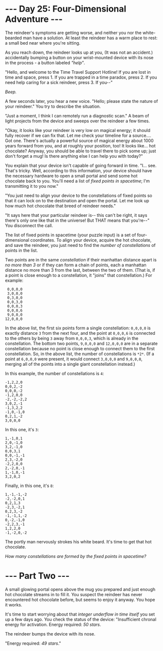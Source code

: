 ﻿# --- Day 25: Four-Dimensional Adventure ---

The reindeer's symptoms are getting worse, and neither you nor the white-bearded man have a solution. At least the reindeer has a warm place to rest: a small bed near where you're sitting.

As you reach down, the reindeer looks up at you, (It was not an accident.) accidentally bumping a button on your wrist-mounted device with its nose in the process - a button labeled *"help"*.

"Hello, and welcome to the Time Travel Support Hotline! If you are lost in time and space, press 1. If you are trapped in a time paradox, press 2. If you need help caring for a sick reindeer, press 3. If you--"

*Beep.*

A few seconds later, you hear a new voice. "Hello; please state the nature of your reindeer." You try to describe the situation.

"Just a moment, I think I can remotely run a diagnostic scan." A beam of light projects from the device and sweeps over the reindeer a few times.

"Okay, it looks like your reindeer is very low on magical energy; it should fully recover if we can fix that.  Let me check your timeline for a source.... Got one. There's actually a powerful source of magical energy about 1000 years forward from you, and at roughly your position, too!  It looks like... hot chocolate?  Anyway, you should be able to travel there to pick some up; just don't forget a mug!  Is there anything else I can help you with today?"

You explain that your device isn't capable of going forward in time.  "I... see. That's tricky. Well, according to this information, your device should have the necessary hardware to open a small portal and send some hot chocolate back to you. You'll need a list of *fixed points in spacetime*; I'm transmitting it to you now."

"You just need to align your device to the constellations of fixed points so that it can lock on to the destination and open the portal. Let me look up how much hot chocolate that breed of reindeer needs."

"It says here that your particular reindeer is-- this can't be right, it says there's only one like that in the universe!  But THAT means that you're--" You disconnect the call.

The list of fixed points in spacetime (your puzzle input) is a set of four-dimensional coordinates. To align your device, acquire the hot chocolate, and save the reindeer, you just need to find the *number of constellations* of points in the list.

Two points are in the same *constellation* if their manhattan distance apart is *no more than 3* or if they can form a chain of points, each a manhattan distance no more than 3 from the last, between the two of them. (That is, if a point is close enough to a constellation, it "joins" that constellation.) For example:


```
 0,0,0,0
 3,0,0,0
 0,3,0,0
 0,0,3,0
 0,0,0,3
 0,0,0,6
 9,0,0,0
12,0,0,0
```


In the above list, the first six points form a single constellation: ```0,0,0,0``` is exactly distance ```3``` from the next four, and the point at ```0,0,0,6``` is connected to the others by being ```3``` away from ```0,0,0,3```, which is already in the constellation. The bottom two points, ```9,0,0,0``` and ```12,0,0,0``` are in a separate constellation because no point is close enough to connect them to the first constellation.  So, in the above list, the number of constellations is ```*2*```.  (If a point at ```6,0,0,0``` were present, it would connect ```3,0,0,0``` and ```9,0,0,0```, merging all of the points into a single giant constellation instead.)

In this example, the number of constellations is ```4```:


```
-1,2,2,0
0,0,2,-2
0,0,0,-2
-1,2,0,0
-2,-2,-2,2
3,0,2,-1
-1,3,2,2
-1,0,-1,0
0,2,1,-2
3,0,0,0
```


In this one, it's ```3```:


```
1,-1,0,1
2,0,-1,0
3,2,-1,0
0,0,3,1
0,0,-1,-1
2,3,-2,0
-2,2,0,0
2,-2,0,-1
1,-1,0,-1
3,2,0,2
```


Finally, in this one, it's ```8```:


```
1,-1,-1,-2
-2,-2,0,1
0,2,1,3
-2,3,-2,1
0,2,3,-2
-1,-1,1,-2
0,-2,-1,0
-2,2,3,-1
1,2,2,0
-1,-2,0,-2
```


The portly man nervously strokes his white beard. It's time to get that hot chocolate.

*How many constellations are formed by the fixed points in spacetime?*

# --- Part Two ---

A small glowing portal opens above the mug you prepared and just enough hot chocolate streams in to fill it. You suspect the reindeer has never encountered hot chocolate before, but seems to enjoy it anyway. You hope it works.

It's time to start worrying about that *integer underflow in time itself* you set up a few days ago. You check the status of the device: "Insufficient chronal energy for activation. Energy required: *50 stars*.

The reindeer bumps the device with its nose.

"Energy required: *49 stars*."